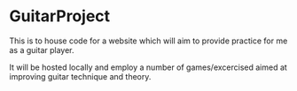 # GuitarProject

This is to house code for a website which will aim to provide practice for me as a guitar player.

It will be hosted locally and employ a number of games/excercised aimed at improving guitar technique and theory.
